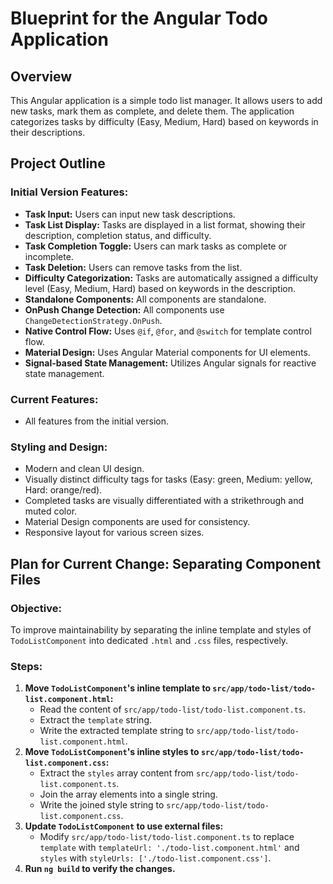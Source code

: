 # Blueprint for the Angular Todo Application

## Overview
This Angular application is a simple todo list manager. It allows users to add new tasks, mark them as complete, and delete them. The application categorizes tasks by difficulty (Easy, Medium, Hard) based on keywords in their descriptions.

## Project Outline

### Initial Version Features:
*   **Task Input:** Users can input new task descriptions.
*   **Task List Display:** Tasks are displayed in a list format, showing their description, completion status, and difficulty.
*   **Task Completion Toggle:** Users can mark tasks as complete or incomplete.
*   **Task Deletion:** Users can remove tasks from the list.
*   **Difficulty Categorization:** Tasks are automatically assigned a difficulty level (Easy, Medium, Hard) based on keywords in the description.
*   **Standalone Components:** All components are standalone.
*   **OnPush Change Detection:** All components use `ChangeDetectionStrategy.OnPush`.
*   **Native Control Flow:** Uses `@if`, `@for`, and `@switch` for template control flow.
*   **Material Design:** Uses Angular Material components for UI elements.
*   **Signal-based State Management:** Utilizes Angular signals for reactive state management.

### Current Features:
*   All features from the initial version.

### Styling and Design:
*   Modern and clean UI design.
*   Visually distinct difficulty tags for tasks (Easy: green, Medium: yellow, Hard: orange/red).
*   Completed tasks are visually differentiated with a strikethrough and muted color.
*   Material Design components are used for consistency.
*   Responsive layout for various screen sizes.

## Plan for Current Change: Separating Component Files

### Objective:
To improve maintainability by separating the inline template and styles of `TodoListComponent` into dedicated `.html` and `.css` files, respectively.

### Steps:

1.  **Move `TodoListComponent`'s inline template to `src/app/todo-list/todo-list.component.html`:**
    *   Read the content of `src/app/todo-list/todo-list.component.ts`.
    *   Extract the `template` string.
    *   Write the extracted template string to `src/app/todo-list/todo-list.component.html`.
2.  **Move `TodoListComponent`'s inline styles to `src/app/todo-list/todo-list.component.css`:**
    *   Extract the `styles` array content from `src/app/todo-list/todo-list.component.ts`.
    *   Join the array elements into a single string.
    *   Write the joined style string to `src/app/todo-list/todo-list.component.css`.
3.  **Update `TodoListComponent` to use external files:**
    *   Modify `src/app/todo-list/todo-list.component.ts` to replace `template` with `templateUrl: './todo-list.component.html'` and `styles` with `styleUrls: ['./todo-list.component.css']`.
4.  **Run `ng build` to verify the changes.**
